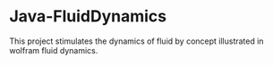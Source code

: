 # Java-FluidDynamics
This project stimulates the dynamics of fluid by concept illustrated in wolfram fluid dynamics.
